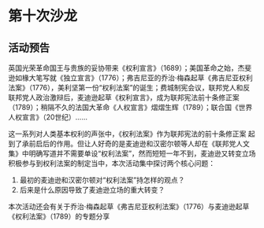 # 第十次沙龙

## 活动预告
英国光荣革命国王与贵族的妥协带来《权利宣言》（1689）；美国革命之始，杰斐逊如椽大笔写就《独立宣言》（1776）；弗吉尼亚的乔治·梅森起草《弗吉尼亚权利法案》（1776），美利坚第一份“权利法案”的诞生；费城制宪会议，联邦党人和反联邦党人政治激辩后，麦迪逊起草《权利宣言》，成为联邦宪法前十条修正案（1789）；稍隔不久的法国大革命《人权宣言》熠熠生辉（1789）；联合国《世界人权宣言》（20世纪）……

这一系列对人类基本权利的声张中，《权利法案》作为联邦宪法的前十条修正案 起到了承前启后的作用。但让人好奇的是麦迪逊和汉密尔顿等人却在《联邦党人文集》中明确写道并不需要单设“权利法案”，然而短短一年不到，麦迪逊又转变立场积极参与到权利法案的制定当中，本次活动集中探讨两个核心问题：

1. 最初的麦迪逊和汉密尔顿对“权利法案”持怎样的观点？
2. 后来是什么原因导致了麦迪逊立场的重大转变？

本次活动还会有关于乔治·梅森起草《弗吉尼亚权利法案》（1776）与麦迪逊起草《权利法案》（1789）的专题分享

